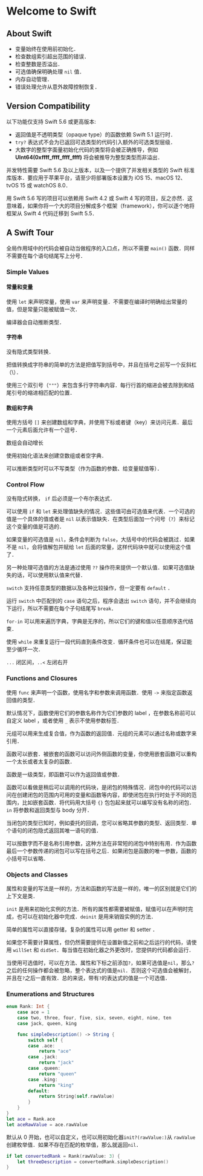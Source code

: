 # Welcome to Swift

## About Swift

- 变量始终在使用前初始化．
- 检查数组索引超出范围的错误．
- 检查整数是否溢出．
- 可选值确保明确处理 `nil` 值．
- 内存自动管理．
- 错误处理允许从意外故障控制恢复．

## Version Compatibility

以下功能仅支持 Swift 5.6 或更高版本:

- 返回值是不透明类型（opaque type）的函数依赖 Swift 5.1 运行时．
- `try?` 表达式不会为已返回可选类型的代码引入额外的可选类型层级．
- 大数字的整型字面量初始化代码的类型将会被正确推导，例如 **UInt64(0xffff_ffff_ffff_ffff)** 将会被推导为整型类型而非溢出．

并发特性需要 Swift 5.6 及以上版本，以及一个提供了并发相关类型的 Swift 标准库版本．要应用于苹果平台，请至少将部署版本设置为 iOS 15、macOS 12、tvOS 15 或 watchOS 8.0．

用 Swift 5.6 写的项目可以依赖用 Swift 4.2 或 Swift 4 写的项目，反之亦然．这意味着，如果你将一个大的项目分解成多个框架（framework），你可以逐个地将框架从 Swift 4 代码迁移到 Swift 5.5．

## A Swift Tour

全局作用域中的代码会被自动当做程序的入口点，所以不需要 `main()` 函数．同样不需要在每个语句结尾写上分号．

### Simple Values

#### 常量和变量

使用 `let` 来声明常量，使用 `var` 来声明变量．不需要在编译时明确给出常量的值，但是常量只能被赋值一次．

编译器会自动推断类型．

#### 字符串

没有隐式类型转换．

把值转换成字符串的简单的方法是把值写到括号中，并且在括号之前写一个反斜杠（\）．

使用三个双引号（`"""`）来包含多行字符串内容．每行行首的缩进会被去除到和结尾引号的缩进相匹配的位置．

#### 数组和字典

使用方括号 `[]` 来创建数组和字典，并使用下标或者键（key）来访问元素．最后一个元素后面允许有一个逗号．

数组会自动增长

使用初始化语法来创建空数组或者空字典．

可以推断类型时可以不写类型（作为函数的参数、给变量赋值等）．

### Control Flow

没有隐式转换， `if` 后必须是一个布尔表达式．

可以使用 `if` 和 `let` 来处理值缺失的情况．这些值可由可选值来代表．一个可选的值是一个具体的值或者是 `nil` 以表示值缺失．在类型后面加一个问号（`?`）来标记这个变量的值是可选的．

如果变量的可选值是 `nil`，条件会判断为 `false`，大括号中的代码会被跳过．如果不是 `nil`，会将值解包并赋给 `let` 后面的常量，这样代码块中就可以使用这个值了．

另一种处理可选值的方法是通过使用 `??` 操作符来提供一个默认值．如果可选值缺失的话，可以使用默认值来代替．

`switch` 支持任意类型的数据以及各种比较操作，但一定要有 `default` ．

运行 `switch` 中匹配到的 `case` 语句之后，程序会退出 `switch` 语句，并不会继续向下运行，所以不需要在每个子句结尾写 `break`．

`for-in` 可以用来遍历字典，字典是无序的，所以它们的键和值以任意顺序迭代结束．

使用 `while` 来重复运行一段代码直到条件改变．循环条件也可以在结尾，保证能至少循环一次．

`...` 闭区间，`..<` 左闭右开

### Functions and Closures

使用 `func` 来声明一个函数，使用名字和参数来调用函数．使用 `->` 来指定函数返回值的类型．

默认情况下，函数使用它们的参数名称作为它们参数的 label ，在参数名称前可以自定义 label ，或者使用 `_` 表示不使用参数标签．

元组可以用来生成复合值，作为函数的返回值．元组的元素可以通过名称或数字来引用．

函数可以嵌套．被嵌套的函数可以访问外侧函数的变量，你使用嵌套函数可以重构一个太长或者太复杂的函数．

函数是一级类型，即函数可以作为返回值或参数．

函数可以看做是稍后可以调用的代码块，是闭包的特殊情况．闭包中的代码可以访问在创建闭包的范围内可用的变量和函数等内容，即使闭包在执行时处于不同的范围内，比如嵌套函数．将代码用大括号 `{}` 包包起来就可以编写没有名称的闭包． `in` 将参数和返回类型与 body 分开．

当闭包的类型已知时，例如委托的回调，您可以省略其参数的类型、返回类型．单个语句的闭包隐式返回其唯一语句的值．

可以按数字而不是名称引用参数，这种方法在非常短的闭包中特别有用．作为函数最后一个参数传递的闭包可以写在括号之后．如果闭包是函数的唯一参数，函数的小括号可以省略．

### Objects and Classes

属性和变量的写法是一样的，方法和函数的写法是一样的，唯一的区别就是它们的上下文是类．

`init` 是用来初始化实例的方法．所有的属性都需要被赋值，赋值可以在声明时完成，也可以在初始化器中完成．`deinit` 是用来销毁实例的方法．

简单的属性可以直接存储，复杂的属性可以用 getter 和 setter ．

如果您不需要计算属性，但仍然需要提供在设置新值之前和之后运行的代码，请使用 `willSet` 和 `didSet`．每当值在初始化器之外更改时，您提供的代码都会运行．

当使用可选值时，可以在方法、属性和下标之前添加`?`，如果可选值是`nil`，那么`?`之后的任何操作都会被忽略，整个表达式的值是`nil`．否则这个可选值会被解封，并且在`?`之后一直有效．总的来说，带有`?`的表达式的值是一个可选值．

### Enumerations and Structures

```swift
enum Rank: Int {
    case ace = 1
    case two, three, four, five, six, seven, eight, nine, ten
    case jack, queen, king

    func simpleDescription() -> String {
        switch self {
        case .ace:
            return "ace"
        case .jack:
            return "jack"
        case .queen:
            return "queen"
        case .king:
            return "king"
        default:
            return String(self.rawValue)
        }
    }
}
let ace = Rank.ace
let aceRawValue = ace.rawValue
```

默认从 0 开始，也可以自定义，也可以用初始化器`init?(rawValue:)`从 `rawValue` 创建枚举值．如果不存在匹配的枚举值，那么就返回`nil`．

```swift
if let convertedRank = Rank(rawValue: 3) {
    let threeDescription = convertedRank.simpleDescription()
}
```
